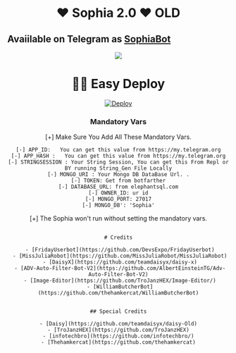 <h1 align="center"><b> ❤️ Sophia 2.0  ❤️ OLD</b></h1>

## Avaiilable on Telegram as [SophiaBot](https://t.me/thesophiabot)

<center><img src="https://telegra.ph/file/7cddb502b131680001a24.jpg">

# 🏃‍♂️ Easy Deploy 
[![Deploy](https://www.herokucdn.com/deploy/button.svg)](https://heroku.com/deploy?template=https://github.com/ImTheekshana126/Sophia.git)





### Mandatory Vars 

[+] Make Sure You Add All These Mandatory Vars. 

    [-] APP_ID:   You can get this value from https://my.telegram.org
    [-] APP_HASH :   You can get this value from https://my.telegram.org
    [-] STRINGSESSION : Your String Session, You can get this From Repl or BY running String_Gen File Locally
    [-] MONGO_URI : Your Mongo DB DataBase Url. .
    [-] TOKEN: Get from botfarther
    [-] DATABASE_URL: from elephantsql.com
    [-] OWNER_ID: ur id
    [-] MONGO_PORT: 27017
    [-] MONGO_DB': 'Sophia'
 
[+] The Sophia won't run without setting the mandatory vars.
```

# Credits

 - [FridayUserbot](https://github.com/DevsExpo/FridayUserbot)
 - [MissJuliaRobot](https://github.com/MissJuliaRobot/MissJuliaRobot)
 - [DaisyX](https://github.com/teamdaisyx/daisy-x)
 - [ADV-Auto-Filter-Bot-V2](https://github.com/AlbertEinsteinTG/Adv-Auto-Filter-Bot-V2)
 - [Image-Editor](https://github.com/TroJanzHEX/Image-Editor/)
 - [WilliamButcherBot](https://github.com/thehamkercat/WilliamButcherBot)


## Special Credits

- [Daisy](https://github.com/teamdaisyx/daisy-Old)
- [TroJanzHEX](https://github.com/TroJanzHEX)
- [infotechbro](https://github.com/infotechbro/)
- [Thehamkercat](https://github.com/thehamkercat)
